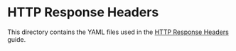 # HTTP Response Headers

This directory contains the YAML files used in the [HTTP Response Headers](https://docs.nginx.com/nginx-gateway-fabric/how-to/traffic-management/response-headers/) guide.
